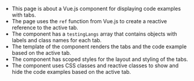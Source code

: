 - This page is about a Vue.js component for displaying code examples with tabs.
- The page uses the `ref` function from Vue.js to create a reactive reference to the active tab.
- The component has a `testingLangs` array that contains objects with labels and class names for each tab.
- The template of the component renders the tabs and the code example based on the active tab.
- The component has scoped styles for the layout and styling of the tabs.
- The component uses CSS classes and reactive classes to show and hide the code examples based on the active tab.